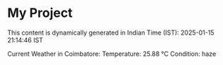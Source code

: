 # My Project

This content is dynamically generated in Indian Time (IST): 2025-01-15 21:14:46 IST


Current Weather in Coimbatore:
Temperature: 25.88 °C
Condition: haze

